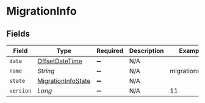 # MigrationInfo


## Fields

| Field                                                                                     | Type                                                                                      | Required                                                                                  | Description                                                                               | Example                                                                                   |
| ----------------------------------------------------------------------------------------- | ----------------------------------------------------------------------------------------- | ----------------------------------------------------------------------------------------- | ----------------------------------------------------------------------------------------- | ----------------------------------------------------------------------------------------- |
| `date`                                                                                    | [OffsetDateTime](https://docs.oracle.com/javase/8/docs/api/java/time/OffsetDateTime.html) | :heavy_minus_sign:                                                                        | N/A                                                                                       |                                                                                           |
| `name`                                                                                    | *String*                                                                                  | :heavy_minus_sign:                                                                        | N/A                                                                                       | migrations:001                                                                            |
| `state`                                                                                   | [MigrationInfoState](../../models/shared/MigrationInfoState.md)                           | :heavy_minus_sign:                                                                        | N/A                                                                                       |                                                                                           |
| `version`                                                                                 | *Long*                                                                                    | :heavy_minus_sign:                                                                        | N/A                                                                                       | 11                                                                                        |